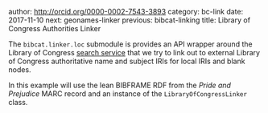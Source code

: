 author: http://orcid.org/0000-0002-7543-3893
category: bc-link
date: 2017-11-10
next: geonames-linker
previous: bibcat-linking
title: Library of Congress Authorities Linker

The `bibcat.linker.loc` submodule is provides an API wrapper around
the Library of Congress [search service](http://id.loc.gov/search/) that
we try to link out to external Library of Congress 
authoritative name and subject IRIs for local IRIs and blank nodes.

In this example will use the lean BIBFRAME RDF from the *Pride and Prejudice*
MARC record and an instance of the `LibraryOfCongressLinker` class. 

<pre><code>

</code></pre>
